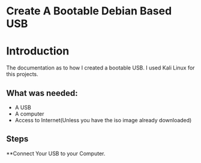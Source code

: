 # Create A Bootable Debian Based USB

# Introduction
The documentation as to how I created a bootable USB.
I used Kali Linux for this projects.

## What was needed:
* A USB
* A computer
* Access to Internet(Unless you have the iso image already downloaded)

## Steps

**Connect Your USB to your Computer.
